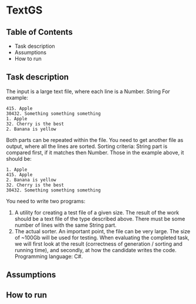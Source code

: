 # TextGS

## Table of Contents  
- Task description
- Assumptions
- How to run

## Task description

The input is a large text file, where each line is a Number. String
For example:
```
415. Apple
30432. Something something something
1. Apple
32. Cherry is the best
2. Banana is yellow
```

Both parts can be repeated within the file. You need to get another file as output, where all the lines are sorted. Sorting criteria: String part is compared first, if it matches then Number. Those in the example above, it should be:
```
1. Apple
415. Apple
2. Banana is yellow
32. Cherry is the best
30432. Something something something
```

You need to write two programs:
1. A utility for creating a test file of a given size. The result of the work should be a text file of the type described above. There must be some number of lines with the same String part.
2. The actual sorter. An important point, the file can be very large. The size of ~100Gb will be used for testing.
When evaluating the completed task, we will first look at the result (correctness of generation / sorting and running time), and secondly, at how the candidate writes the code. Programming language: C#.

## Assumptions


## How to run
